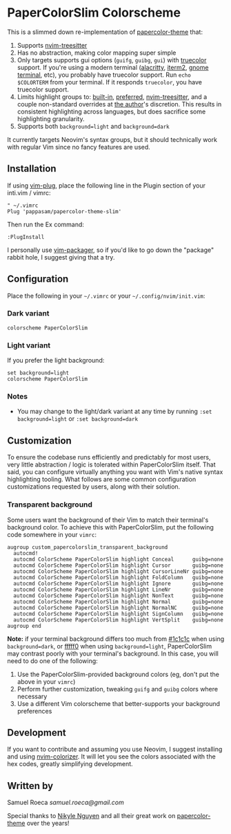 # PaperColorSlim Colorscheme

This is a slimmed down re-implementation of [papercolor-theme](https://github.com/NLKNguyen/papercolor-theme) that:

1. Supports [nvim-treesitter](https://github.com/nvim-treesitter/nvim-treesitter)
2. Has no abstraction, making color mapping super simple
3. Only targets supports gui options (`guifg`, `guibg`, `gui`) with [truecolor](https://gist.github.com/sindresorhus/bed863fb8bedf023b833c88c322e44f9) support. If you're using a modern terminal ([alacritty](https://github.com/alacritty/alacritty), [iterm2](https://en.wikipedia.org/wiki/ITerm2), [gnome terminal](https://en.wikipedia.org/wiki/GNOME_Terminal), etc), you probably have truecolor support. Run `echo $COLORTERM` from your terminal. If it responds `truecolor`, you have truecolor support.
4. Limits highlight groups to: [built-in](https://neovim.io/doc/user/syntax.html#highlight-default), [preferred](https://neovim.io/doc/user/syntax.html#W18), [nvim-treesitter](https://github.com/nvim-treesitter/nvim-treesitter/blob/333e1ab7768336d33c0e654a412ce0cb763f1da2/doc/nvim-treesitter.txt#L398), and a couple non-standard overrides at [the author](https://samroeca.com/pages/about.html)'s discretion. This results in consistent highlighting across languages, but does sacrifice some highlighting granularity.
5. Supports both `background=light` and `background=dark`

It currently targets Neovim's syntax groups, but it should technically work with regular Vim since no fancy features are used.

## Installation

If using [vim-plug](https://github.com/junegunn/vim-plug), place the following line in the Plugin section of your inti.vim / vimrc:

```vim
" ~/.vimrc
Plug 'pappasam/papercolor-theme-slim'
```

Then run the Ex command:

```vim
:PlugInstall
```

I personally use [vim-packager](https://github.com/kristijanhusak/vim-packager), so if you'd like to go down the "package" rabbit hole, I suggest giving that a try.

## Configuration

Place the following in your `~/.vimrc` or your `~/.config/nvim/init.vim`:

### Dark variant

```vim
colorscheme PaperColorSlim
```

### Light variant

If you prefer the light background:

```vim
set background=light
colorscheme PaperColorSlim
```

### Notes

- You may change to the light/dark variant at any time by running `:set background=light` or `:set background=dark`

## Customization

To ensure the codebase runs efficiently and predictably for most users, very little abstraction / logic is tolerated within PaperColorSlim itself. That said, you can configure virtually anything you want with Vim's native syntax highlighting tooling. What follows are some common configuration customizations requested by users, along with their solution.

### Transparent background

Some users want the background of their Vim to match their terminal's background color. To achieve this with PaperColorSlim, put the following code somewhere in your `vimrc`:

```vim
augroup custom_papercolorslim_transparent_background
  autocmd!
  autocmd ColorScheme PaperColorSlim highlight Conceal      guibg=none
  autocmd ColorScheme PaperColorSlim highlight Cursor       guibg=none
  autocmd ColorScheme PaperColorSlim highlight CursorLineNr guibg=none
  autocmd ColorScheme PaperColorSlim highlight FoldColumn   guibg=none
  autocmd ColorScheme PaperColorSlim highlight Ignore       guibg=none
  autocmd ColorScheme PaperColorSlim highlight LineNr       guibg=none
  autocmd ColorScheme PaperColorSlim highlight NonText      guibg=none
  autocmd ColorScheme PaperColorSlim highlight Normal       guibg=none
  autocmd ColorScheme PaperColorSlim highlight NormalNC     guibg=none
  autocmd ColorScheme PaperColorSlim highlight SignColumn   guibg=none
  autocmd ColorScheme PaperColorSlim highlight VertSplit    guibg=none
augroup end
```

**Note:** if your terminal background differs too much from [#1c1c1c](https://www.color-hex.com/color/444444) when using `background=dark`, or [fffff0](https://www.color-hex.com/color/fffff0) when using `background=light`, PaperColorSlim may contrast poorly with your terminal's background. In this case, you will need to do one of the following:

1. Use the PaperColorSlim-provided background colors (eg, don't put the above in your `vimrc`)
2. Perform further customization, tweaking `guifg` and `guibg` colors where necessary
3. Use a different Vim colorscheme that better-supports your background preferences

## Development

If you want to contribute and assuming you use Neovim, I suggest installing and using [nvim-colorizer](https://github.com/norcalli/nvim-colorizer.lua). It will let you see the colors associated with the hex codes, greatly simplifying development.

## Written by

Samuel Roeca _samuel.roeca@gmail.com_

Special thanks to [Nikyle Nguyen](https://github.com/NLKNguyen) and all their great work on [papercolor-theme](https://github.com/NLKNguyen/papercolor-theme) over the years!
